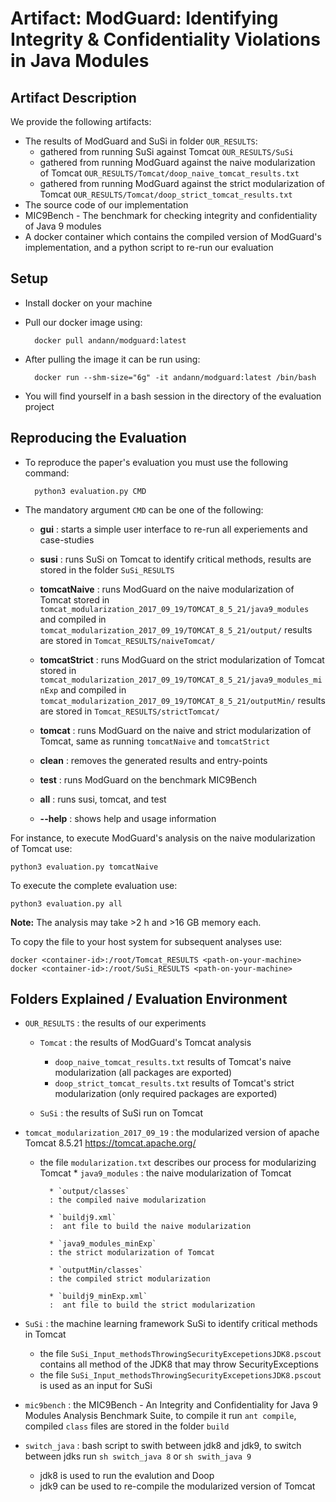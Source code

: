 # Artifact: ModGuard: Identifying Integrity & Confidentiality Violations in Java Modules


## Artifact Description
We provide the following artifacts:

* The results of ModGuard and SuSi in folder `OUR_RESULTS`:
	* gathered from running SuSi against Tomcat `OUR_RESULTS/SuSi`
	* gathered from running ModGuard against the naive modularization of Tomcat `OUR_RESULTS/Tomcat/doop_naive_tomcat_results.txt`
	* gathered from running ModGuard against the strict modularization of Tomcat `OUR_RESULTS/Tomcat/doop_strict_tomcat_results.txt`
* The source code of our implementation
* MIC9Bench - The benchmark for checking integrity and confidentiality of Java 9 modules
* A docker container which contains the compiled version of ModGuard's implementation, and a python script to re-run our evaluation



## Setup
* Install docker on your machine
* Pull our docker image using:

		docker pull andann/modguard:latest

* After pulling the image it can be run using:

		docker run --shm-size="6g" -it andann/modguard:latest /bin/bash

* You will find yourself in a bash session in the directory of the evaluation project



## Reproducing the Evaluation
* To reproduce the paper's evaluation you must use the following command:

		python3 evaluation.py CMD 


* The mandatory argument `CMD` can be one of the following:
	* __gui__ 
	: starts a simple user interface to re-run all experiements and case-studies

	* __susi__ 
	: runs SuSi on Tomcat to identify critical methods, results are stored in the folder `SuSi_RESULTS`

	* __tomcatNaive__ 
	: runs ModGuard on the naive modularization of Tomcat stored in `tomcat_modularization_2017_09_19/TOMCAT_8_5_21/java9_modules` and compiled in `tomcat_modularization_2017_09_19/TOMCAT_8_5_21/output/` results are stored in `Tomcat_RESULTS/naiveTomcat/` 

	* __tomcatStrict__ 
	: runs ModGuard on the strict modularization of Tomcat stored in `tomcat_modularization_2017_09_19/TOMCAT_8_5_21/java9_modules_minExp` and compiled in `tomcat_modularization_2017_09_19/TOMCAT_8_5_21/outputMin/` results are stored in `Tomcat_RESULTS/strictTomcat/` 

	* __tomcat__ 
	: runs ModGuard on the naive and strict modularization of Tomcat, same as running `tomcatNaive` and `tomcatStrict`

	* __clean__ 
	: removes the generated results and entry-points

	* __test__
	:  runs ModGuard on the benchmark MIC9Bench

	* __all__
	:  runs susi, tomcat, and test

	* __--help__
	:  shows help and usage information


For instance, to execute ModGuard's analysis on the naive modularization of Tomcat use:
	
	python3 evaluation.py tomcatNaive


To execute the complete evaluation use:
	
	python3 evaluation.py all

__Note:__ The analysis may take >2 h and >16 GB memory each.


To copy the file to your host system for subsequent analyses use:

	docker <container-id>:/root/Tomcat_RESULTS <path-on-your-machine>
	docker <container-id>:/root/SuSi_RESULTS <path-on-your-machine>


## Folders Explained / Evaluation Environment
* `OUR_RESULTS`
:  the results of our experiments
	* `Tomcat`
	: the results of ModGuard's Tomcat analysis
		* `doop_naive_tomcat_results.txt` results of Tomcat's naive modularization (all packages are exported)
		* `doop_strict_tomcat_results.txt` results of Tomcat's strict modularization (only required packages are exported)

	* `SuSi`
	: the results of SuSi run on Tomcat




* `tomcat_modularization_2017_09_19`
:	the modularized version of apache Tomcat 8.5.21 <https://tomcat.apache.org/>
  	* the file `modularization.txt` describes our process for modularizing Tomcat 
			* `java9_modules`
			: the naive modularization of Tomcat

			* `output/classes`
			: the compiled naive modularization

			* `buildj9.xml`
			:  ant file to build the naive modularization

			* `java9_modules_minExp`
			: the strict modularization of Tomcat

			* `outputMin/classes`
			: the compiled strict modularization

			* `buildj9_minExp.xml`
			:  ant file to build the strict modularization


* `SuSi`
:  the machine learning framework SuSi to identify critical methods in Tomcat
	* the file `SuSi_Input_methodsThrowingSecurityExcepetionsJDK8.pscout` contains all method of the JDK8 that may throw SecurityExceptions
	* the file `SuSi_Input_methodsThrowingSecurityExcepetionsJDK8.pscout` is used as an input for SuSi

* `mic9bench`
:  the MIC9Bench - An Integrity and Confidentiality for Java 9 Modules Analysis Benchmark Suite, to compile it run `ant compile`, compiled `class` files are stored in the folder `build`


* `switch_java`
: bash script to swith between jdk8 and jdk9, to switch between jdks run `sh switch_java 8` or `sh swith_java 9`
	* jdk8 is used to run the evalution and Doop
	* jdk9 can be used to re-compile the modularized version of Tomcat
	




